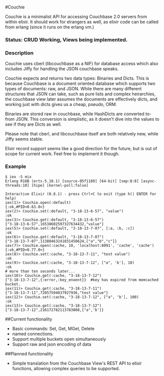 #Couchie

Couchie is a minimalist API for accessing Couchbase 2.0 servers from within elixir. It should work for elrangers as well, as elixir code can be called from erlang (since it runs on the erlang vm.)

### Status:  CRUD Working, Views being implemented. 

### Description

Couchie uses cberl (libcouchbase as a NIF) for database access which also includes Jiffy for handling the JSON couchbase speaks.

Couchie expects and returns two data types: Binaries and Dicts.  This is because Couchbase is a document oriented database which supports two types of documents: raw, and JSON.  While there are many different structures that JSON can take, such as pure lists and complex heirarchies,
the couchbase view later assumes the documents are effectively dicts, and working just with dicts gives us a cheap, pseudo, ORM. 

Binaries are stored raw in couchbase, while HashDicts are converted to-from JSON.  This conversion is simplistic, as it doesn't dive into the values to see if they are Dicts as well. 

Please note that cberl, and libcouchbase itself are both relatively new, while Jiffy seems stable. 

Elixir record support seems like a good direction for the future, but is out of scope for current work. Feel free to implement it though.

### Example


	$ iex -S mix
	Erlang R16B (erts-5.10.1) [source-05f1189] [64-bit] [smp:8:8] [async-threads:10] [hipe] [kernel-poll:false]

	Interactive Elixir (0.8.1) - press Ctrl+C to exit (type h() ENTER for help)
	iex(1)> Couchie.open(:default)
	{:ok,#PID<0.63.0>}
	iex(2)> Couchie.set(:default, "3-18-13-6-57", "value")
	:ok
	iex(3)> Couchie.get(:default, "3-18-13-6-57")
	{"3-18-13-6-57",16538602597327634432,"value"}
	iex(5)> Couchie.set(:default, "3-18-13-7-07", [:a, :b, :c])
	:ok
	iex(6)> Couchie.get(:default, "3-18-13-7-07")
	{"3-18-13-7-07",11380463241031450624,["a","b","c"]}
	iex(7)> Couchie.open(:cache, 10, 'localhost:8091', 'cache', 'cache')
	{:ok,#PID<0.77.0>}
	iex(8)> Couchie.set(:cache, "3-18-13-7-11", "test value")
	:ok
	iex(9)> Couchie.set(:cache, "3-18-13-7-12", ["a", 'b'], 10)
	:ok
	# more than ten seconds later...
	iex(10)> Couchie.get(:cache, "3-18-13-7-12")
	{"3-18-13-7-12",{:error,:key_enoent}}  #key has expired from memcached bucket.
	iex(11)> Couchie.get(:cache, "3-18-13-7-11")
	{"3-18-13-7-11",72057594037927936,"test value"}
	iex(12)> Couchie.set(:cache, "3-18-13-7-12", ["a", 'b'], 100)
	:ok
	iex(13)> Couchie.get(:cache, "3-18-13-7-12")
	{"3-18-13-7-12",216172782113783808,["a",'b']}

##Current functionality
- Basic commands: Set, Get, MGet, Delete
- named connections.
- Support multiple buckets open simultaneously
- Support raw and json encoding of data

##Planned functionality
- Simple translation from the Couchbase View's REST API to elixir functions, allowing complex queries to be supported.

